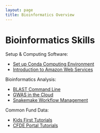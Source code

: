 ```yaml
---
layout: page
title: Bioinformatics Overview
---
```


Bioinformatics Skills
=======================

Setup & Computing Software:

- [Set up Conda Computing Environment](install_conda_tutorial.md)
- [Introduction to Amazon Web Services](Introduction_to_Amazon_Web_Services/introtoaws1.md)

Bioinformatics Analysis:

- [BLAST Command Line](BLAST-Command-Line/BLAST1.md)
- [GWAS in the Cloud](GWAS-in-the-cloud/index.md)
- [Snakemake Workflow Management](Snakemake/index.md)

Common Fund Data:

- [Kids First Tutorials](Kids-First/index.md)
- [CFDE Portal Tutorials](CFDE-Portal/index.md)
